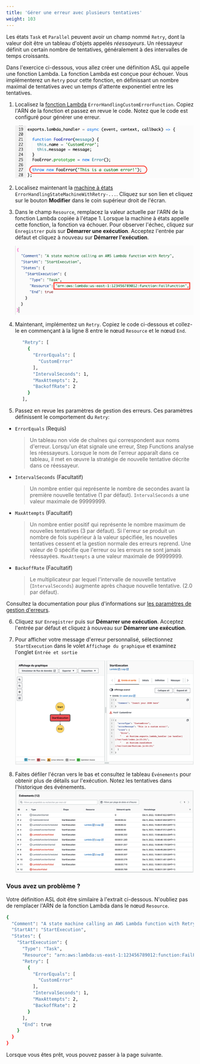 ```yaml
---
title: 'Gérer une erreur avec plusieurs tentatives'
weight: 103
---
```


Les états `Task` et `Parallel` peuvent avoir un champ nommé `Retry`, dont la valeur doit être un tableau d'objets appelés _réessayeurs_. Un réessayeur définit un certain nombre de tentatives, généralement à des intervalles de temps croissants.

Dans l'exercice ci-dessous, vous allez créer une définition ASL qui appelle une fonction Lambda. La fonction Lambda est conçue pour échouer. Vous implémenterez un `Retry` pour cette fonction, en définissant un nombre maximal de tentatives avec un temps d'attente exponentiel entre les tentatives.

1. Localisez la [fonction Lambda](https://console.aws.amazon.com/lambda/home) `ErrorHandlingCustomErrorFunction`. Copiez l'ARN de la fonction et passez en revue le code. Notez que le code est configuré pour générer une erreur.

   ![La fonction Lambda génère une FooError](/static/img/module-8/error-handling-lambda-foo-error.png)

2. Localisez maintenant la [machine à états](https://console.aws.amazon.com/states/home) `ErrorHandlingStateMachineWithRetry-...`. Cliquez sur son lien et cliquez sur le bouton **Modifier** dans le coin supérieur droit de l'écran.

3. Dans le champ `Resource`, remplacez la valeur actuelle par l'ARN de la fonction Lambda copiée à l'étape 1. Lorsque la machine à états appelle cette fonction, la fonction va échouer. Pour observer l'échec, cliquez sur `Enregistrer` puis sur **Démarrer une exécution**. Acceptez l'entrée par défaut et cliquez à nouveau sur **Démarrer l'exécution**.

   ![Replace Lambda function ARN](/static/img/module-8/error-handling-state-machine-retry.png)

4. Maintenant, implémentez un `Retry`. Copiez le code ci-dessous et collez-le en commençant à la ligne 8 entre le nœud `Resource` et le nœud `End`.

```bash
      "Retry": [
        {
          "ErrorEquals": [
            "CustomError"
          ],
          "IntervalSeconds": 1,
          "MaxAttempts": 2,
          "BackoffRate": 2
        }
      ],
```

5. Passez en revue les paramètres de gestion des erreurs. Ces paramètres définissent le comportement du `Retry`:

- `ErrorEquals` (Requis)

  > Un tableau non vide de chaînes qui correspondent aux noms d'erreur. Lorsqu'un état signale une erreur, Step Functions analyse les réessayeurs. Lorsque le nom de l'erreur apparaît dans ce tableau, il met en œuvre la stratégie de nouvelle tentative décrite dans ce réessayeur.

- `IntervalSeconds` (Facultatif)

  > Un nombre entier qui représente le nombre de secondes avant la première nouvelle tentative (1 par défaut). `IntervalSeconds` a une valeur maximale de 99999999.

- `MaxAttempts` (Facultatif)

  > Un nombre entier positif qui représente le nombre maximum de nouvelles tentatives (3 par défaut). Si l'erreur se produit un nombre de fois supérieur à la valeur spécifiée, les nouvelles tentatives cessent et la gestion normale des erreurs reprend. Une valeur de 0 spécifie que l'erreur ou les erreurs ne sont jamais réessayées. `MaxAttempts` a une valeur maximale de 99999999.

- `BackoffRate` (Facultatif)

  > Le multiplicateur par lequel l'intervalle de nouvelle tentative (`IntervalSeconds`) augmente après chaque nouvelle tentative. (2.0 par défaut).

Consultez la documentation pour plus d'informations sur [les paramètres de gestion d'erreurs](https://docs.aws.amazon.com/fr_fr/step-functions/latest/dg/concepts-error-handling.html).

6. Cliquez sur `Enregistrer` puis sur **Démarrer une exécution**. Acceptez l'entrée par défaut et cliquez à nouveau sur **Démarrer une exécution**.

7. Pour afficher votre message d'erreur personnalisé, sélectionnez `StartExecution` dans le volet `Affichage du graphique` et examinez l'onglet `Entrée et sortie`

   ![Failure using Retry output](/static/img-fr/module-8/error-handling-custom-error-retry-output.png)

8. Faites défiler l'écran vers le bas et consultez le tableau `Événements` pour obtenir plus de détails sur l'exécution. Notez les tentatives dans l'historique des événements.
   ![Failure using Retry event history](/static/img-fr/module-8/error-handling-custom-error-retry-event-history.png)

### Vous avez un problème ?

Votre définition ASL doit être similaire à l'extrait ci-dessous. N'oubliez pas de remplacer l'ARN de la fonction Lambda dans le nœud `Resource`.

```bash
{
  "Comment": "A state machine calling an AWS Lambda function with Retry",
  "StartAt": "StartExecution",
  "States": {
    "StartExecution": {
      "Type": "Task",
      "Resource": "arn:aws:lambda:us-east-1:123456789012:function:FailFunction",
      "Retry": [
        {
          "ErrorEquals": [
            "CustomError"
          ],
          "IntervalSeconds": 1,
          "MaxAttempts": 2,
          "BackoffRate": 2
        }
      ],
      "End": true
    }
  }
}
```

Lorsque vous êtes prêt, vous pouvez passer à la page suivante.